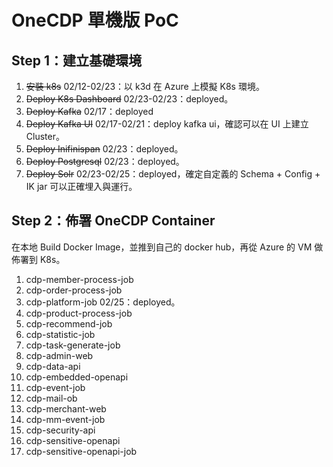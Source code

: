 # OneCDP 單機版 PoC

## Step 1：建立基礎環境

1. ~~安裝 k8s~~
    02/12-02/23：以 k3d 在 Azure 上模擬 K8s 環境。
1. ~~Deploy K8s Dashboard~~
    02/23-02/23：deployed。
1. ~~Deploy Kafka~~
    02/17：deployed
1. ~~Deploy Kafka UI~~
    02/17-02/21：deploy kafka ui，確認可以在 UI 上建立 Cluster。
1. ~~Deploy Inifinispan~~
    02/23：deployed。
1. ~~Deploy Postgresql~~
    02/23：deployed。
1. ~~Deploy Solr~~
    02/23-02/25：deployed，確定自定義的 Schema + Config + IK jar 可以正確埋入與運行。

## Step 2：佈署 OneCDP Container

在本地 Build Docker Image，並推到自己的 docker hub，再從 Azure 的 VM 做佈署到 K8s。

1. cdp-member-process-job
1. cdp-order-process-job
1. cdp-platform-job
    02/25：deployed。
1. cdp-product-process-job
1. cdp-recommend-job
1. cdp-statistic-job
1. cdp-task-generate-job
1. cdp-admin-web
1. cdp-data-api
1. cdp-embedded-openapi
1. cdp-event-job
1. cdp-mail-ob
1. cdp-merchant-web
1. cdp-mm-event-job
1. cdp-security-api
1. cdp-sensitive-openapi
1. cdp-sensitive-openapi-job
